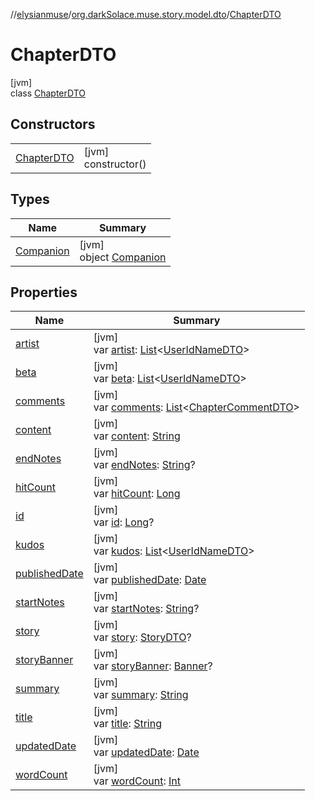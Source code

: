 //[elysianmuse](../../../index.md)/[org.darkSolace.muse.story.model.dto](../index.md)/[ChapterDTO](index.md)

# ChapterDTO

[jvm]\
class [ChapterDTO](index.md)

## Constructors

| | |
|---|---|
| [ChapterDTO](-chapter-d-t-o.md) | [jvm]<br>constructor() |

## Types

| Name | Summary |
|---|---|
| [Companion](-companion/index.md) | [jvm]<br>object [Companion](-companion/index.md) |

## Properties

| Name | Summary |
|---|---|
| [artist](artist.md) | [jvm]<br>var [artist](artist.md): [List](https://kotlinlang.org/api/latest/jvm/stdlib/kotlin.collections/-list/index.html)&lt;[UserIdNameDTO](../../org.darkSolace.muse.user.model.dto/-user-id-name-d-t-o/index.md)&gt; |
| [beta](beta.md) | [jvm]<br>var [beta](beta.md): [List](https://kotlinlang.org/api/latest/jvm/stdlib/kotlin.collections/-list/index.html)&lt;[UserIdNameDTO](../../org.darkSolace.muse.user.model.dto/-user-id-name-d-t-o/index.md)&gt; |
| [comments](comments.md) | [jvm]<br>var [comments](comments.md): [List](https://kotlinlang.org/api/latest/jvm/stdlib/kotlin.collections/-list/index.html)&lt;[ChapterCommentDTO](../-chapter-comment-d-t-o/index.md)&gt; |
| [content](content.md) | [jvm]<br>var [content](content.md): [String](https://kotlinlang.org/api/latest/jvm/stdlib/kotlin/-string/index.html) |
| [endNotes](end-notes.md) | [jvm]<br>var [endNotes](end-notes.md): [String](https://kotlinlang.org/api/latest/jvm/stdlib/kotlin/-string/index.html)? |
| [hitCount](hit-count.md) | [jvm]<br>var [hitCount](hit-count.md): [Long](https://kotlinlang.org/api/latest/jvm/stdlib/kotlin/-long/index.html) |
| [id](id.md) | [jvm]<br>var [id](id.md): [Long](https://kotlinlang.org/api/latest/jvm/stdlib/kotlin/-long/index.html)? |
| [kudos](kudos.md) | [jvm]<br>var [kudos](kudos.md): [List](https://kotlinlang.org/api/latest/jvm/stdlib/kotlin.collections/-list/index.html)&lt;[UserIdNameDTO](../../org.darkSolace.muse.user.model.dto/-user-id-name-d-t-o/index.md)&gt; |
| [publishedDate](published-date.md) | [jvm]<br>var [publishedDate](published-date.md): [Date](https://docs.oracle.com/javase/8/docs/api/java/util/Date.html) |
| [startNotes](start-notes.md) | [jvm]<br>var [startNotes](start-notes.md): [String](https://kotlinlang.org/api/latest/jvm/stdlib/kotlin/-string/index.html)? |
| [story](story.md) | [jvm]<br>var [story](story.md): [StoryDTO](../-story-d-t-o/index.md)? |
| [storyBanner](story-banner.md) | [jvm]<br>var [storyBanner](story-banner.md): [Banner](../../org.darkSolace.muse.story.model/-banner/index.md)? |
| [summary](summary.md) | [jvm]<br>var [summary](summary.md): [String](https://kotlinlang.org/api/latest/jvm/stdlib/kotlin/-string/index.html) |
| [title](title.md) | [jvm]<br>var [title](title.md): [String](https://kotlinlang.org/api/latest/jvm/stdlib/kotlin/-string/index.html) |
| [updatedDate](updated-date.md) | [jvm]<br>var [updatedDate](updated-date.md): [Date](https://docs.oracle.com/javase/8/docs/api/java/util/Date.html) |
| [wordCount](word-count.md) | [jvm]<br>var [wordCount](word-count.md): [Int](https://kotlinlang.org/api/latest/jvm/stdlib/kotlin/-int/index.html) |
